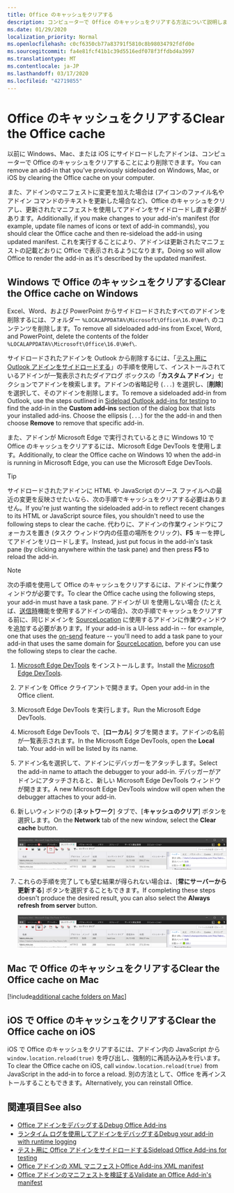 ```yaml
---
title: Office のキャッシュをクリアする
description: コンピューターで Office のキャッシュをクリアする方法について説明します。
ms.date: 01/29/2020
localization_priority: Normal
ms.openlocfilehash: c0cf6350cb77a83791f5810c8b98034792fdfd0e
ms.sourcegitcommit: fa4e81fcf41b1c39d5516edf078f3ffdbd4a3997
ms.translationtype: MT
ms.contentlocale: ja-JP
ms.lasthandoff: 03/17/2020
ms.locfileid: "42719855"
---
```

# <a name="clear-the-office-cache"></a><span data-ttu-id="fa1f5-103">Office のキャッシュをクリアする</span><span class="sxs-lookup"><span data-stu-id="fa1f5-103">Clear the Office cache</span></span>

<span data-ttu-id="fa1f5-104">以前に Windows、Mac、または iOS にサイドロードしたアドインは、コンピューターで Office のキャッシュをクリアすることにより削除できます。</span><span class="sxs-lookup"><span data-stu-id="fa1f5-104">You can remove an add-in that you've previously sideloaded on Windows, Mac, or iOS by clearing the Office cache on your computer.</span></span>

<span data-ttu-id="fa1f5-105">また、アドインのマニフェストに変更を加えた場合は (アイコンのファイル名やアドイン コマンドのテキストを更新した場合など)、Office のキャッシュをクリアし、更新されたマニフェストを使用してアドインをサイドロードし直す必要があります。</span><span class="sxs-lookup"><span data-stu-id="fa1f5-105">Additionally, if you make changes to your add-in's manifest (for example, update file names of icons or text of add-in commands), you should clear the Office cache and then re-sideload the add-in using updated manifest.</span></span> <span data-ttu-id="fa1f5-106">これを実行することにより、アドインは更新されたマニフェストの記載どおりに Office で表示されるようになります。</span><span class="sxs-lookup"><span data-stu-id="fa1f5-106">Doing so will allow Office to render the add-in as it's described by the updated manifest.</span></span>

## <a name="clear-the-office-cache-on-windows"></a><span data-ttu-id="fa1f5-107">Windows で Office のキャッシュをクリアする</span><span class="sxs-lookup"><span data-stu-id="fa1f5-107">Clear the Office cache on Windows</span></span>

<span data-ttu-id="fa1f5-108">Excel、Word、および PowerPoint からサイドロードされたすべてのアドインを削除するには、フォルダー `%LOCALAPPDATA%\Microsoft\Office\16.0\Wef\` のコンテンツを削除します。</span><span class="sxs-lookup"><span data-stu-id="fa1f5-108">To remove all sideloaded add-ins from Excel, Word, and PowerPoint, delete the contents of the folder `%LOCALAPPDATA%\Microsoft\Office\16.0\Wef\`.</span></span>

<span data-ttu-id="fa1f5-109">サイドロードされたアドインを Outlook から削除するには、「[テスト用に Outlook アドインをサイドロードする](../outlook/sideload-outlook-add-ins-for-testing.md)」の手順を使用して、インストールされているアドインが一覧表示されたダイアログ ボックスの「**カスタム アドイン**」セクションでアドインを検索します。アドインの省略記号 (`...`) を選択し、[**削除**] を選択して、そのアドインを削除します。</span><span class="sxs-lookup"><span data-stu-id="fa1f5-109">To remove a sideloaded add-in from Outlook, use the steps outlined in [Sideload Outlook add-ins for testing](../outlook/sideload-outlook-add-ins-for-testing.md) to find the add-in in the **Custom add-ins** section of the dialog box that lists your installed add-ins. Choose the ellipsis (`...`) for the the add-in and then choose **Remove** to remove that specific add-in.</span></span>

<span data-ttu-id="fa1f5-110">また、アドインが Microsoft Edge で実行されているときに Windows 10 で Office のキャッシュをクリアするには、Microsoft Edge DevTools を使用します。</span><span class="sxs-lookup"><span data-stu-id="fa1f5-110">Additionally, to clear the Office cache on Windows 10 when the add-in is running in Microsoft Edge, you can use the Microsoft Edge DevTools.</span></span>

> [!TIP]
> <span data-ttu-id="fa1f5-111">サイドロードされたアドインに HTML や JavaScript のソース ファイルへの最近の変更を反映させたいなら、次の手順でキャッシュをクリアする必要はありません。</span><span class="sxs-lookup"><span data-stu-id="fa1f5-111">If you're just wanting the sideloaded add-in to reflect recent changes to its HTML or JavaScript source files, you shouldn't need to use the following steps to clear the cache.</span></span> <span data-ttu-id="fa1f5-112">代わりに、アドインの作業ウィンドウにフォーカスを置き (タスク ウィンドウ内の任意の場所をクリック)、**F5** キーを押してアドインをリロードします。</span><span class="sxs-lookup"><span data-stu-id="fa1f5-112">Instead, just put focus in the add-in's task pane (by clicking anywhere within the task pane) and then press **F5** to reload the add-in.</span></span>

> [!NOTE]
> <span data-ttu-id="fa1f5-113">次の手順を使用して Office のキャッシュをクリアするには、アドインに作業ウィンドウが必要です。</span><span class="sxs-lookup"><span data-stu-id="fa1f5-113">To clear the Office cache using the following steps, your add-in must have a task pane.</span></span> <span data-ttu-id="fa1f5-114">アドインが UI を使用しない場合 (たとえば、[送信時](../outlook/outlook-on-send-addins.md)機能を使用するアドインの場合)、次の手順でキャッシュをクリアする前に、同じドメインを [SourceLocation](../reference/manifest/sourcelocation.md) に使用するアドインに作業ウィンドウを追加する必要があります。</span><span class="sxs-lookup"><span data-stu-id="fa1f5-114">If your add-in is a UI-less add-in -- for example, one that uses the [on-send](../outlook/outlook-on-send-addins.md) feature -- you'll need to add a task pane to your add-in that uses the same domain for [SourceLocation](../reference/manifest/sourcelocation.md), before you can use the following steps to clear the cache.</span></span>

1. <span data-ttu-id="fa1f5-115">[Microsoft Edge DevTools](https://www.microsoft.com/p/microsoft-edge-devtools-preview/9mzbfrmz0mnj) をインストールします。</span><span class="sxs-lookup"><span data-stu-id="fa1f5-115">Install the [Microsoft Edge DevTools](https://www.microsoft.com/p/microsoft-edge-devtools-preview/9mzbfrmz0mnj).</span></span>

2. <span data-ttu-id="fa1f5-116">アドインを Office クライアントで開きます。</span><span class="sxs-lookup"><span data-stu-id="fa1f5-116">Open your add-in in the Office client.</span></span>

3. <span data-ttu-id="fa1f5-117">Microsoft Edge DevTools を実行します。</span><span class="sxs-lookup"><span data-stu-id="fa1f5-117">Run the Microsoft Edge DevTools.</span></span>

4. <span data-ttu-id="fa1f5-118">Microsoft Edge DevTools で、[**ローカル**] タブを開きます。アドインの名前が一覧表示されます。</span><span class="sxs-lookup"><span data-stu-id="fa1f5-118">In the Microsoft Edge DevTools, open the **Local** tab. Your add-in will be listed by its name.</span></span>

5. <span data-ttu-id="fa1f5-119">アドイン名を選択して、アドインにデバッガーをアタッチします。</span><span class="sxs-lookup"><span data-stu-id="fa1f5-119">Select the add-in name to attach the debugger to your add-in.</span></span> <span data-ttu-id="fa1f5-120">デバッガーがアドインにアタッチされると、新しい Microsoft Edge DevTools ウィンドウが開きます。</span><span class="sxs-lookup"><span data-stu-id="fa1f5-120">A new Microsoft Edge DevTools window will open when the debugger attaches to your add-in.</span></span>

6. <span data-ttu-id="fa1f5-121">新しいウィンドウの [**ネットワーク**] タブで、[**キャッシュのクリア**] ボタンを選択します。</span><span class="sxs-lookup"><span data-stu-id="fa1f5-121">On the **Network** tab of the new window, select the **Clear cache** button.</span></span>

    ![[キャッシュのクリア] ボタンが強調表示された Microsoft Edge DevTools のスクリーンショット](../images/edge-devtools-clear-cache.png)

7. <span data-ttu-id="fa1f5-123">これらの手順を完了しても望む結果が得られない場合は、[**常にサーバーから更新する**] ボタンを選択することもできます。</span><span class="sxs-lookup"><span data-stu-id="fa1f5-123">If completing these steps doesn't produce the desired result, you can also select the **Always refresh from server** button.</span></span>

    ![[常にサーバーから更新する] ボタンが強調表示された Microsoft Edge DevTools のスクリーンショット](../images/edge-devtools-refresh-from-server.png)

## <a name="clear-the-office-cache-on-mac"></a><span data-ttu-id="fa1f5-125">Mac で Office のキャッシュをクリアする</span><span class="sxs-lookup"><span data-stu-id="fa1f5-125">Clear the Office cache on Mac</span></span>

[!include[additional cache folders on Mac](../includes/mac-cache-folders.md)]

## <a name="clear-the-office-cache-on-ios"></a><span data-ttu-id="fa1f5-126">iOS で Office のキャッシュをクリアする</span><span class="sxs-lookup"><span data-stu-id="fa1f5-126">Clear the Office cache on iOS</span></span>

<span data-ttu-id="fa1f5-127">iOS で Office のキャッシュをクリアするには、アドイン内の JavaScript から `window.location.reload(true)` を呼び出し、強制的に再読み込みを行います。</span><span class="sxs-lookup"><span data-stu-id="fa1f5-127">To clear the Office cache on iOS, call `window.location.reload(true)` from JavaScript in the add-in to force a reload.</span></span> <span data-ttu-id="fa1f5-128">別の方法として、Office を再インストールすることもできます。</span><span class="sxs-lookup"><span data-stu-id="fa1f5-128">Alternatively, you can reinstall Office.</span></span>

## <a name="see-also"></a><span data-ttu-id="fa1f5-129">関連項目</span><span class="sxs-lookup"><span data-stu-id="fa1f5-129">See also</span></span>

- [<span data-ttu-id="fa1f5-130">Office アドインをデバッグする</span><span class="sxs-lookup"><span data-stu-id="fa1f5-130">Debug Office Add-ins</span></span>](debug-add-ins-using-f12-developer-tools-on-windows-10.md)
- [<span data-ttu-id="fa1f5-131">ランタイム ログを使用してアドインをデバッグする</span><span class="sxs-lookup"><span data-stu-id="fa1f5-131">Debug your add-in with runtime logging</span></span>](runtime-logging.md)
- [<span data-ttu-id="fa1f5-132">テスト用に Office アドインをサイドロードする</span><span class="sxs-lookup"><span data-stu-id="fa1f5-132">Sideload Office Add-ins for testing</span></span>](sideload-office-add-ins-for-testing.md)
- [<span data-ttu-id="fa1f5-133">Office アドインの XML マニフェスト</span><span class="sxs-lookup"><span data-stu-id="fa1f5-133">Office Add-ins XML manifest</span></span>](../develop/add-in-manifests.md)
- [<span data-ttu-id="fa1f5-134">Office アドインのマニフェストを検証する</span><span class="sxs-lookup"><span data-stu-id="fa1f5-134">Validate an Office Add-in's manifest</span></span>](troubleshoot-manifest.md)
